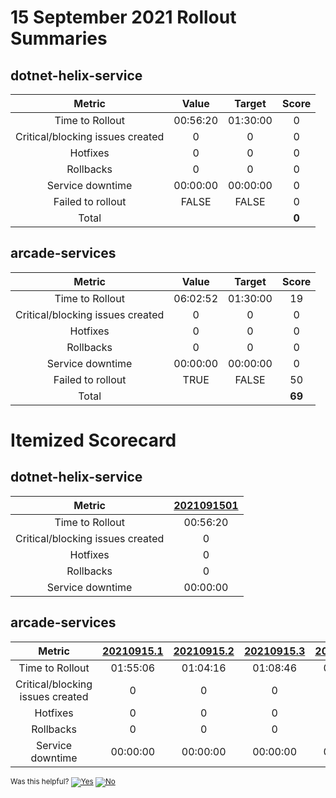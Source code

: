 # 15 September 2021 Rollout Summaries

## dotnet-helix-service

|              Metric              |   Value  |  Target  |   Score   |
|:--------------------------------:|:--------:|:--------:|:---------:|
| Time to Rollout                  | 00:56:20 | 01:30:00 |     0     |
| Critical/blocking issues created |     0    |    0     |     0     |
| Hotfixes                         |     0    |    0     |     0     |
| Rollbacks                        |     0    |    0     |     0     |
| Service downtime                 | 00:00:00 | 00:00:00 |     0     |
| Failed to rollout                |   FALSE  |   FALSE  |     0     |
| Total                            |          |          |   **0**   |


## arcade-services

|              Metric              |   Value  |  Target  |   Score   |
|:--------------------------------:|:--------:|:--------:|:---------:|
| Time to Rollout                  | 06:02:52 | 01:30:00 |     19     |
| Critical/blocking issues created |     0    |    0     |     0     |
| Hotfixes                         |     0    |    0     |     0     |
| Rollbacks                        |     0    |    0     |     0     |
| Service downtime                 | 00:00:00 | 00:00:00 |     0     |
| Failed to rollout                |   TRUE  |   FALSE  |     50     |
| Total                            |          |          |   **69**   |


# Itemized Scorecard

## dotnet-helix-service

| Metric | [2021091501](https://dev.azure.com/dnceng/7ea9116e-9fac-403d-b258-b31fcf1bb293/_build/results?buildId=1364438) |
|:-----:|:-----:|
| Time to Rollout | 00:56:20 |
| Critical/blocking issues created | 0 |
| Hotfixes | 0 |
| Rollbacks | 0 |
| Service downtime | 00:00:00 |


## arcade-services

| Metric | [20210915.1](https://dev.azure.com/dnceng/7ea9116e-9fac-403d-b258-b31fcf1bb293/_build/results?buildId=1364445) | [20210915.2](https://dev.azure.com/dnceng/7ea9116e-9fac-403d-b258-b31fcf1bb293/_build/results?buildId=1364685) | [20210915.3](https://dev.azure.com/dnceng/7ea9116e-9fac-403d-b258-b31fcf1bb293/_build/results?buildId=1364764) | [20210915.4](https://dev.azure.com/dnceng/7ea9116e-9fac-403d-b258-b31fcf1bb293/_build/results?buildId=1364903) | [20210915.5](https://dev.azure.com/dnceng/7ea9116e-9fac-403d-b258-b31fcf1bb293/_build/results?buildId=1365039) |
|:-----:|:-----:|:-----:|:-----:|:-----:|:-----:|
| Time to Rollout | 01:55:06 | 01:04:16 | 01:08:46 | 00:54:30 | 01:00:14 |
| Critical/blocking issues created | 0 | 0 | 0 | 0 | 0 |
| Hotfixes | 0 | 0 | 0 | 0 | 0 |
| Rollbacks | 0 | 0 | 0 | 0 | 0 |
| Service downtime | 00:00:00 | 00:00:00 | 00:00:00 | 00:00:00 | 00:00:00 |



<!-- Begin Generated Content: Doc Feedback -->
<sub>Was this helpful? [![Yes](https://helix.dot.net/f/ip/5?p=Documentation%5CTeamProcess%5CRollout-Scorecards%5CScorecard_2021-09-15.md)](https://helix.dot.net/f/p/5?p=Documentation%5CTeamProcess%5CRollout-Scorecards%5CScorecard_2021-09-15.md) [![No](https://helix.dot.net/f/in)](https://helix.dot.net/f/n/5?p=Documentation%5CTeamProcess%5CRollout-Scorecards%5CScorecard_2021-09-15.md)</sub>
<!-- End Generated Content-->
